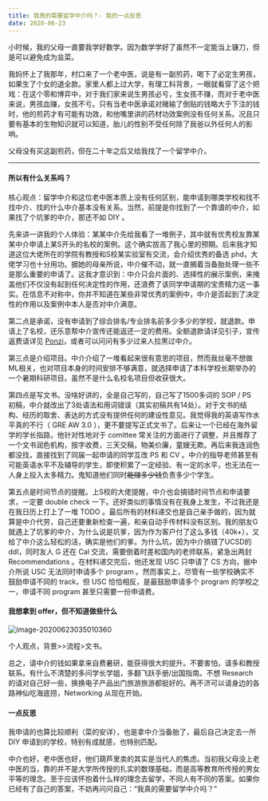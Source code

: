 ```yaml
---
title: 我真的需要留学中介吗？- 我的一点反思
date: 2020-06-23
---
```


小时候，我的父母一直要我学好数学。因为数学学好了虽然不一定能当上镰刀，但是可以避免成为韭菜。

我妈怀上了我那年，村口来了一个老中医，说是有一副煎药，喝下了必定生男孩，如果生了个女的退全款。家里人都上过大学，有理工科背景，一眼就看穿了这个把戏：在这个零和博弈中，对于我们家来说生男孩必亏，生女孩不赚，而对于老中医来说，男孩血赚，女孩不亏。只有当老中医承诺对赌输了倒贴的钱略大于下注的钱时，他的煎药才有可能有功效，和他嘴里讲的药材功效案例没有任何关系。况且只要有基本的生物知识就可以知道，胎儿的性别不受任何除了我爸以外任何人的影响。

父母没有买这副煎药，但在二十年之后又给我找了一个留学中介。

---

#### 所以有什么关系吗？

核心观点：留学中介和这位老中医本质上没有任何区别，能申请到哪类学校和找不找中介、找的什么中介基本没有关系。当然，前提是你找到了一个靠谱的中介，如果找了个坑爹的中介，那还不如 DIY 。

先来讲一讲我的个人体验：某某中介先给我看了一堆例子，其中就有优秀校友靠某某中介申请上某S开头的名校的案例。这个确实拔高了我心里的预期。后来我才知道这位大佬所在的学院有教授和S校某实验室有交流，会介绍优秀的备选 phd，大佬学习也十分用功。据她的母亲所说，中介催不动，就一直搁着当备胎处理一些不是那么重要的申请了。这我才意识到：中介只会片面的、选择性的展示案例，来掩盖他们不仅没有起到任何决定性的作用，还浪费了该同学申请期的宝贵精力这一事实。在信息不对称中，你并不知道在某些非常优秀的案例中，中介是否起到了决定性的作用以及案例中本人是否对中介满意。

第二点是承诺，没有申请到了综合排名/专业排名前多少多少的学校，就退款。申请上了名校，还乐意帮中介宣传还能返还一定的费用。全额退款请详见引子，宣传返费请详见 [Ponzi](https://en.wikipedia.org/wiki/Charles_Ponzi)，或者可以问问有多少过来人拉黑过中介。

第三点是介绍项目。中介介绍了一堆看起来很有意思的项目，然而我丝毫不想做ML相关，也对项目本身的时间安排不够满意，就选择申请了本科学校长期举办的一个暑期科研项目。虽然不是什么名校名项目但收获很大。

第四点是写文书。没啥好讲的，全是自己写的，自己写了1500多词的 SOP / PS 初稿，中介就改出了3处语法和用词错误（其实初稿共有14处）。对于文书的结构、经历的取舍、表达的方式没有提供任何的建设性意见。我觉得我的英语写作水平真的不行（ GRE AW 3.0 ），更不要提写正式文书了。后来让一个已经在海外留学的学长指路，他针对性地对于 comittee 常关注的方面进行了调整，并且推荐了一个文书润色机构，按字收费，三天交稿，物美价廉，童嫂无欺。再后来我连润色都没找，直接找到了同届一起申请的同学互改 PS 和 CV 。中介的指导老师甚至有可能英语水平不及辅导的学生，即使积累了一定经验、有一定的水平，也无法在一人身上投入太多精力。鬼知道他们同时~~能赚多少钱~~负责多少个学生。

第五点是时间节点的提醒。上S校的大佬提醒，中介也会搞错时间节点和申请要求，一定要 double check 一下。还好类似的事情没有在我身上发生，不过我还是在我日历上打上了一堆 TODO 。最后所有的材料递交也是自己亲手做的，因为就算是中介代劳，自己还要重新检查一遍，和亲自动手传材料没有区别。我的朋友G就遇上了坑爹的中介，为什么说是坑爹，因为作为客户付了这么多钱（40k+），又给了中介这么轻松的活，确实是他们的爹。为什么坑，因为中介搞错了UCSD的ddl，同时友人 G 还在 Cal 交流，需要倒着时差和国内的老师联系，紧急出两封 Recommendations 。在材料递交完后，他还发现 USC 只申请了 CS 方向，据中介所说 USC 无法同时申请多个 program 。然而事实上，尽管有一些学校确实不鼓励申请不同的 track，但 USC 恰恰相反，是最鼓励申请多个 program 的学校之一，申请不同 program 甚至只需要一份申请费。

#### 我想拿到 offer，但不知道做些什么

![image-20200623035010360](https://i.loli.net/2020/06/23/VJnoW7iIYhmaOgM.png)

个人观点，背景>>流程>文书。

总之，请中介的钱如果拿来自费暑研，能获得很大的提升。不要害怕，请多和教授联系。有什么不清楚的多问学长学姐，多翻飞跃手册/出国指南。不想 Research 的请对自己好一些，换换电子产品出门旅游旅游都挺好的。再不济可以请身边的各路神仙吃海底捞，Networking 从现在开始。

#### 一点反思

我申请的也算比较顺利（菜的安详），也是拿中介当备胎了，最后自己决定去一所 DIY 申请到的学校，特别有成就感，也特别匹配。

中介也好，老中医也好，他们葫芦里卖的其实是当代人的焦虑。当初我父母没上老中医的当，靠的并不是大学所传授的扎实的数理基础，而是高等教育所传授的男女平等的理念。至于应该怀抱着什么样的理念去留学，不同人有不同的答案。如果你已经有了自己的答案，不妨再问问自己：“我真的需要留学中介吗？”
